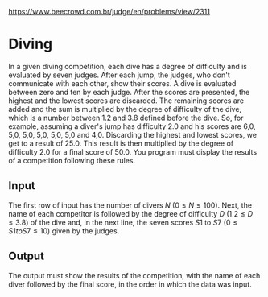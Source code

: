 https://www.beecrowd.com.br/judge/en/problems/view/2311

# Diving

In a given diving competition, each dive has a degree of difficulty and is
evaluated by seven judges. After each jump, the judges, who don't communicate
with each other, show their scores. A dive is evaluated between zero and ten
by each judge. After the scores are presented, the highest and the lowest
scores are discarded. The remaining scores are added and the sum is multiplied
by the degree of difficulty of the dive, which is a number between 1.2 and 3.8
defined before the dive. So, for example, assuming a diver's jump has
difficulty 2.0 and his scores are 6,0, 5,0, 5,0, 5,0, 5,0, 5,0 and 4,0.
Discarding the highest and lowest scores, we get to a result of 25.0. This
result is then multiplied by the degree of difficulty 2.0 for a final score of
50.0. You program must display the results of a competition following these
rules.

## Input

The first row of input has the number of divers $N$ ($0 \leq N \leq 100$).
Next, the name of each competitor is followed by the degree of difficulty $D$
($1.2 \leq D \leq 3.8$) of the dive and, in the next line, the seven scores
$S1$ to $S7$ ($0 \leq S1 to S7 \leq 10$) given by the judges.

## Output

The output must show the results of the competition, with the name of each
diver followed by the final score, in the order in which the data was input.

